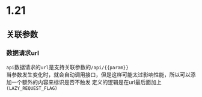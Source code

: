 # 1.21  

## 关联参数

### 数据请求url 
  `api`数据请求的`url`是支持关联参数的`/api/{{param}}`  
  当参数发生变化时，就会自动调用接口，但是这样可能太过影响性能，所以可以添加一个额外的内容来标识是否不触发
  定义的逻辑是在url最后面加上`(LAZY_REQUEST_FLAG)`